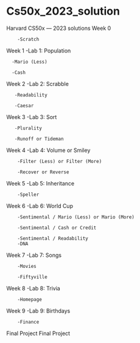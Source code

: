 # Cs50x_2023_solution
Harvard CS50x — 2023 solutions
Week 0

        -Scratch

Week 1
      -Lab 1: Population
      
      -Mario (Less) 
      
      -Cash 

Week 2 
       -Lab 2: Scrabble 
       
       -Readability 
       
       -Caesar
Week 3 
       -Lab 3: Sort 
       
       -Plurality 
       
       -Runoff or Tideman 

Week 4
        -Lab 4: Volume or Smiley
        
        -Filter (Less) or Filter (More)
        
        -Recover or Reverse

Week 5
        -Lab 5: Inheritance
        
        -Speller

Week 6
        -Lab 6: World Cup
        
        -Sentimental / Mario (Less) or Mario (More)
        
        -Sentimental / Cash or Credit
        
        -Sentimental / Readability
        -DNA
        

Week 7
        -Lab 7: Songs
        
        -Movies
        
        -Fiftyville

Week 8
        -Lab 8: Trivia
        
        -Homepage

Week 9
        -Lab 9: Birthdays
        
        -Finance
 
Final Project
        Final Project




